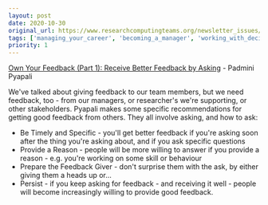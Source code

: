 ```yaml
---
layout: post
date: 2020-10-30
original_url: https://www.researchcomputingteams.org/newsletter_issues/0048
tags: ['managing_your_career', 'becoming_a_manager', 'working_with_decision_makers', 'working_with_stakeholders']
priority: 1
---
```


<!-- markdownlint-disable MD033 -->
<!-- markdownlint-disable MD041 -->
<!-- markdownlint-disable MD049 -->

[Own Your Feedback (Part 1): Receive Better Feedback by Asking](https://smallbigideas.substack.com/p/own-your-feedback-part-1) - Padmini Pyapali

We've talked about giving feedback to our team members, but we need feedback, too - from our managers, or researcher's we're supporting, or other stakeholders. Pyapali makes some specific recommendations for getting good feedback from others. They all involve asking, and how to ask:

- Be Timely and Specific - you'll get better feedback if you're asking soon after the thing you're asking about, and if you ask specific questions
- Provide a Reason - people will be more willing to answer if you provide a reason - e.g. you're working on some skill or behaviour
- Prepare the Feedback Giver - don't surprise them with the ask, by either giving them a heads up or...
- Persist - if you keep asking for feedback - and receiving it well - people will become increasingly willing to provide good feedback.